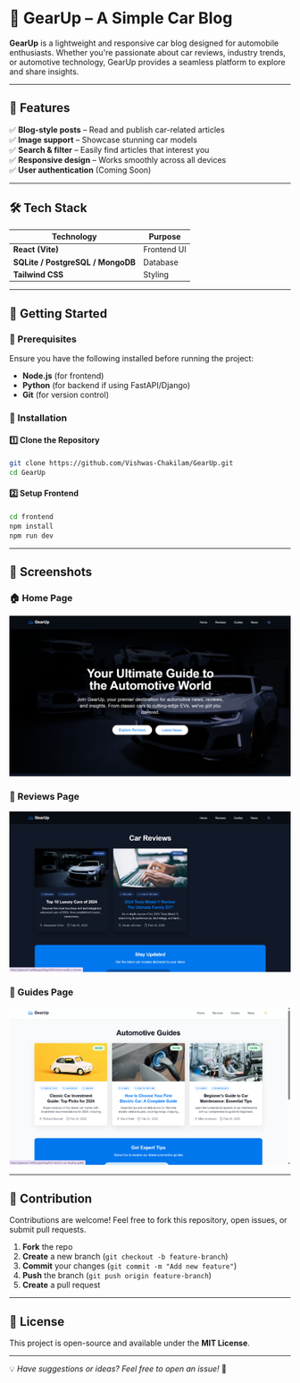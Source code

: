 # 🚗 GearUp – A Simple Car Blog  

**GearUp** is a lightweight and responsive car blog designed for automobile enthusiasts. Whether you're passionate about car reviews, industry trends, or automotive technology, GearUp provides a seamless platform to explore and share insights.  

---

## 📌 Features  

✅ **Blog-style posts** – Read and publish car-related articles  
✅ **Image support** – Showcase stunning car models  
✅ **Search & filter** – Easily find articles that interest you  
✅ **Responsive design** – Works smoothly across all devices  
✅ **User authentication** (Coming Soon)  

---

## 🛠️ Tech Stack  

| Technology | Purpose |
|------------|---------|
| **React (Vite)** | Frontend UI |
| **SQLite / PostgreSQL / MongoDB** | Database |
| **Tailwind CSS** | Styling |

---

## 🚀 Getting Started  

### 🔹 Prerequisites  

Ensure you have the following installed before running the project:  

- **Node.js** (for frontend)  
- **Python** (for backend if using FastAPI/Django)  
- **Git** (for version control)  

### 🔹 Installation  

#### 1️⃣ Clone the Repository  
```bash
git clone https://github.com/Vishwas-Chakilam/GearUp.git
cd GearUp
```

#### 2️⃣ Setup Frontend  
```bash
cd frontend
npm install
npm run dev
```

---

## 🎨 Screenshots  

### 🏠 Home Page  
![Home Page](https://github.com/Vishwas-Chakilam/GearUp/blob/main/Extra/Screenshot%202025-04-03%20191416.png)  

### 📝 Reviews Page  
![Reviews Page](https://github.com/Vishwas-Chakilam/GearUp/blob/main/Extra/Screenshot%202025-04-03%20191435.png)  

### 📖 Guides Page  
![Guides Page](https://github.com/Vishwas-Chakilam/GearUp/blob/main/Extra/Screenshot%202025-04-03%20191455.png)  


---

## 🤝 Contribution  

Contributions are welcome! Feel free to fork this repository, open issues, or submit pull requests.  

1. **Fork** the repo  
2. **Create** a new branch (`git checkout -b feature-branch`)  
3. **Commit** your changes (`git commit -m "Add new feature"`)  
4. **Push** the branch (`git push origin feature-branch`)  
5. **Create** a pull request  

---

## 📜 License  

This project is open-source and available under the **MIT License**.  

---

💡 *Have suggestions or ideas? Feel free to open an issue!* 🚀  
